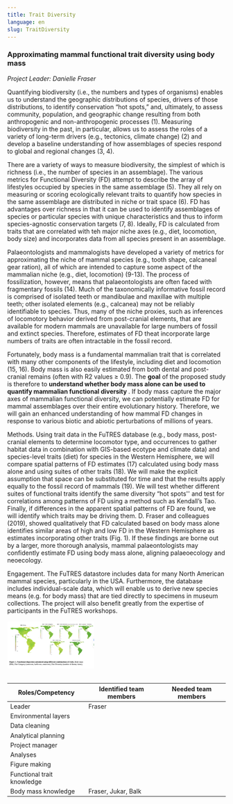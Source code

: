 ```yaml
---
title: Trait Diversity
language: en
slug: TraitDiversity
---
```


<h3><b>Approximating mammal functional trait diversity using body mass</b></h3>
<i>Project Leader: Danielle Fraser</i>

<br>
<p>
    <p>
    Quantifying biodiversity (i.e., the numbers and types of organisms) enables us to understand the geographic distributions of species, drivers of those distributions, to identify conservation “hot spots,” and, ultimately, to assess community, population, and geographic change resulting from both anthropogenic and non-anthropogenic processes (1). Measuring biodiversity in the past, in particular, allows us to assess the roles of a variety of long-term drivers (e.g., tectonics, climate change) (2) and develop a baseline understanding of how assemblages of species respond to global and regional changes (3, 4). 
<p>
    There are a variety of ways to measure biodiversity, the simplest of which is richness (i.e., the number of species in an assemblage). The various metrics for Functional Diversity (FD) attempt to describe the array of lifestyles occupied by species in the same assemblage (5). They all rely on measuring or scoring ecologically relevant traits to quantify how species in the same assemblage are distributed in niche or trait space (6). FD has advantages over richness in that it can be used to identify assemblages of species or particular species with unique characteristics and thus to inform species-agnostic conservation targets (7, 8). Ideally, FD is calculated from traits that are correlated with teh major niche axes (e.g., diet, locomotion, body size) and incorporates data from all species present in an assemblage.
  <p>
    Palaeontologists and mammalogists have developed a variety of metrics for approximating the niche of mammal species (e.g., tooth shape, calcaneal gear ration), all of which are intended to capture some aspect of the mammalian niche (e.g., diet, locomotion) (9-13). The process of fossilization, however, means that palaeontologists are often faced with fragmentary fossils (14). Much of the taxonomically informative fossil record is comprised of isolated teeth or mandibulae and maxillae with multiple teeth; other isolated elements (e.g., calcanea) may not be reliably identifiable to species. Thus, many of the niche proxies, such as inferences of locomotory behavior derived from post-cranial elements, that are available for modern mammals are unavailable for large numbers of fossil and extinct species. Therefore, estimates of FD theat incorporate large numbers of traits are often intractable in the fossil record.
<p>
    Fortunately, body mass is a fundamental mammalian trait that is correlated with many other components of the lifestyle, including diet and locomotion (15, 16). Body mass is also easily estimated from both dental and post-cranial remains (often with R2 values ≥ 0.9). The <b>goal</b> of the proposed study is therefore to <b>understand whether body mass alone can be used to quantify mammalian functional diversity </b>. If body mass capture the major axes of mammalian functional diversity, we can potentially estimate FD for mammal assemblages over their entire evolutionary history. Therefore, we will gain an enhanced understanding of how mammal FD changes in response to various biotic and abiotic perturbations of millions of years.
<p>
Methods. Using trait data in the FuTRES database (e.g., body mass, post-cranial elements to determine locomotor type, and occurrences to gather habitat data in combination with GIS-based ecotype and climate data) and species-level traits (diet) for species in the Western Hemisphere, we will compare spatial patterns of FD estimates (17) calculated using body mass alone and using suites of other traits (18). We will make the explicit assumption that space can be substituted for time and that the results apply equally to the fossil record of mammals (19). We will test whether different suites of functional traits identify the same diversity “hot spots'' and test for correlations among patterns of FD using a method such as Kendall’s Tao. Finally, if differences in the apparent spatial patterns of FD are found, we will identify which traits may be driving them. D. Fraser and colleagues (2019), showed qualitatively that FD calculated based on body mass alone identifies similar areas of high and low FD in the Western Hemisphere as estimates incorporating other traits (Fig. 1). If these findings are borne out by a larger, more thorough analysis, mammal palaeontologists may confidently estimate FD using body mass alone, aligning palaeoecology and neoecology.
<p>
Engagement. The FuTRES datastore includes data for many North American mammal species, particularly in the USA. Furthermore, the database includes individual-scale data, which will enable us to derive new species means (e.g. for body mass) that are tied directly to specimens in museum collections. The project will also benefit greatly from the expertise of participants in the FuTRES workshops. 

<br>    
<br>
    
<img src="content/media/DF_fig1.png" width="200" class="center">

<br>   
    <br>   
    
Roles/Competency | Identified team members | Needed team members
------ | ------ | ------     
Leader | Fraser |
Environmental layers | |
Data cleaning | |
Analytical planning | |
Project manager | |
Analyses | | 
Figure making | | 
Functional trait knowledge | | 
Body mass knowledge | Fraser, Jukar, Balk |
